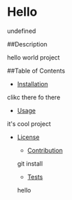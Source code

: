 # Hello
  undefined

  ##Description

  hello world project

  ##Table of Contents

  * [Installation](#installation)
  
  clikc there fo there

  * [Usage](#usage)

  it's cool project

  
* [License](#license)


  * [Contribution](#contrubution)

  git install

  * [Tests](#test)

  hello
  
